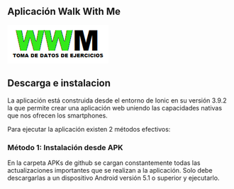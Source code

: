 <article>
<h1>Aplicación Walk With Me</h1>
<img src="./src/assets/imgs/logo-kaplan.png" alt="100px">
<h2>Descarga e instalacion</h2>

<p>La aplicación está construida desde el entorno de 
    Ionic en su versión 3.9.2 la que permite crear
    una aplicación web uniendo las capacidades nativas 
    que nos ofrecen los smartphones.</p>
<p>Para ejecutar la aplicación existen 2 métodos efectivos:</p>

<h3>Método 1: Instalación desde APK</h3>

<p>En la carpeta APKs de github se cargan constantemente todas
    las actualizaciones importantes que se realizan a la aplicación.
    Solo debe descargarlas a un dispositivo Android versión 5.1 o 
    superior y ejecutarlo.</p>

</article>
